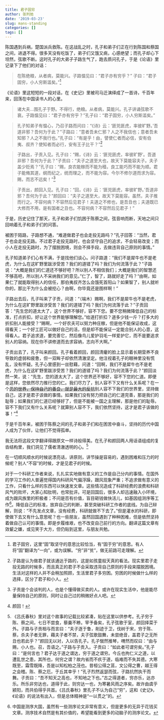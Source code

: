 ```yaml
---
title: 君子固穷
author: 张列弛
date: '2019-03-23'
slug: mans-standing
categories: []
tags: []
---
```

陈国遇到兵祸，楚国派兵救陈。在这战乱之时，孔子和弟子们正在行到陈国和蔡国之间，进退不得。很多天没有吃饭了，弟子们又饿又病，心感绝望；而孔子却心下坦然，弦歌不断。这时孔子的大弟子子路生气了，跑去质问孔子，于是《论语》里记录下了他们的对话：

>在陈绝粮，从者病，莫能兴。子路愠见曰：“君子亦有穷乎？”
子曰：“君子固穷，小人穷斯滥矣。”[^1]   

《论语》里这短短的一段对话，在《史记》里被司马迁演绎成了一首诗，千百年来，回荡在中国读书人的心里。 

>诸大夫...围孔子于野。不得行，绝粮。从者病，莫能兴。孔子讲诵弦歌不衰。子路愠见曰：“君子亦有穷乎？”孔子曰：“君子固穷，小人穷斯滥矣。”   

>孔子知弟子有愠心，乃召子路而问曰：“《诗》云：‘匪兕匪虎，率彼旷野。’吾道非邪？吾何为于此？”子路曰：“意者吾未仁邪？人之不我信也；意者吾未知邪？人之不我行也。”孔子曰：“有是乎！由，譬使仁者而必信，安有伯夷、叔齐？使知者而必行，安有王子比干？”[^2]

>子路出，子贡入见。孔子曰：“赐，《诗》云：‘匪兕匪虎，率彼旷野’。吾道非邪？吾何为于此？”子贡曰：“夫子之道至大也，故天下莫能容夫子。夫子盖少贬焉？”孔子曰：“赐，良农能稼而不能为穑，良工能巧而不能为顺。君子能脩其道，纲而纪之，统而理之，而不能为容。今尔不修尔道而求为容。赐，而志不远矣！”[^3]   

>子贡出，颜回入见。孔子曰：“回，《诗》云：‘匪兕匪虎，率彼旷野。’吾道非邪？吾何为于此？”颜回曰：“夫子之道至大，故天下莫能容。虽然，夫子推而行之。不容何病？不容然后见君子！夫道之不修也，是吾丑也；夫道既已大修而不用，是有国者之丑也。不容何病？不容然后见君子！”   

于是，历史记住了那天，孔子和弟子们饥困于陈蔡之间，弦音响而断，天地之间只回响着孔子和弟子们的问答。  

被困于陌路，子路想不通，“难道做君子也会走投无路吗？”孔子回答：“当然，君子也会走投无路。不过君子走投无路时，也会坚守自己的追求，不会轻易改变；而小人在走投无路时，为了摆脱困境，则会不择手段，去做违背自己原则的事情。”  

孔子知道弟子们心有不满，于是找他们谈心。问子路道：“我们不是犀牛也不是老虎，为什么在这旷野里跋涉受苦？我们的道错了吗？我们为何流落于此？”子路说：“大概是我们的仁道还不够好吧？所以别人不相信我们；大概是我们的智慧还不够高吧，所以别人不采纳我们的意见。”仁了，智了，路就好走了吗？“由啊，如果仁了就能取得别人的信任，那伯夷叔齐怎么会饿死首阳山？如果智了，别人就听你的，那比干为什么会被挖心？由啊，你毕竟还是图样啊！”   

子路出去后，孔子叫来了子贡，问道：“（端木）赐啊，我们不是犀牛也不是老虎，为什么在这旷野里跋涉受苦？我们的道错了吗？我们为何流落于此？”子贡回答：“先生您的道太大了，这个世界不够好，容不下您。要不您稍微降低自己的标准，打点折扣，好让这个世界能够理解您。”给道打折扣？道多少钱一斤？打多大的折扣别人能接受？“赐啊，一个好农夫可以努力种庄稼，但是他不能保证收成，这得看天；一个好工匠可以做好自己的活，但是却不能保证一定能合别人的心意，这得看人。君子追求道，要完善它，然后像鸟儿爱护羽毛一样爱护它，而不是要追求别人的容纳。现在你不讲修道而去求容纳，志向不大啊。”    

子贡出去了，孔子叫来颜回。孔子看着颜回，颜回清癯的脸上显示着长期营养不良导致的虚弱和疲惫，但一双眸子却依然清澈坚定。他注视着孔子的眼神里没有慌乱，没有怀疑。孔子心里感到一丝慰藉，问道：“回啊，我们不是犀牛也不是老虎，为什么在这旷野里跋涉受苦？我们的道错了吗？我们为何流落于此？”颜回淡然一笑，说：“先生，您的道太大了，这个世界还不够好，容不下您的仁道。即便是这样，您依然尽力推行您的仁。我们尽力了，别人容不下又有什么关系呢？在一个[~~恶的世界，保持自己的善良，就是最大的反抗~~](http://azaleasays.com/2018/08/17/good-and-evil/)别人容不下我们的世界里，坚持做自己，这才是君子该做的事情。如果我们没有努力把自己的仁道完善，那是我们的耻辱；如果我们的仁道已经够好了，但是不能被一国之主理解，那是他们的耻辱。容不下我们又有什么关系呢？就算别人容不下，我们依然坚持，这才是君子该做的事！”[^4]  

于是千百年来，被困于陈蔡之间的孔子和弟子们和在困苦中奋斗，坚持的历代中国人成为了伙伴，让他们不觉得孤单。

我无法将这段文字翻译得跟原文一样诗般得美。在孔子和颜回两人用话语组成的复沓结构里，我们洞见了儒者清澈透明的心。[^5]   

在一切顺风顺水的时候说漂亮话，讲原则，讲节操是容易的，遇到困难和压力的时候呢？别人“不容”的时候，才是见君子的时候。   

对于一个科研工作者来说，扎扎实实地做有意义的工作是自己分内的事情。在国外的学习工作的人普遍觉得国内科研风气偏浮躁，跟风现象严重；不追求做有意义的工作，只看什么样的东西可以快速发文章。这些情况造成了科研经费的浪费和科研风气的败坏，大家心知肚明，也常批评。可是回国后，很多人却迅速融入小环境，成为跟风族里的积极者；不问是否有价值，盲目砸钱做快活儿，如基因组测序等工作[^6]。降低自己的标准，放弃自己的判断，甚至突破科研工作者的底线。为自己辩解，则说：“不先发点文章，没有经费，科研就做不下去了。”但是灌水的科研，即使做下去又有什么意思呢？也一些朋友，虽然回国遇到了种种困难，但是依然坚持着做自己认可的事情。即是步履维艰，也不改变自己前行的方向。翻译这篇文章有效颦之嫌，或见笑于大方，但仍贴到这里，与朋友共勉。

[^1]:君子固穷，这里“固”取坚守的意思比较恰当，有“固于穷”的意思。有人将“固”翻译为“一向”，或为误解。“穷”非“贫”，做无前路可走理解。
[^2]:子路是认为做君子就该通达于路的，这是如孩童般天真的看法。现实里君子走投无路的时候多，而且真正的君子不会采取违背自己原则的手段来摆脱困境。生活对这样的人并不会稍加照顾，生活里君子多穷困。穷困的时候做什么样的选择，区分了君子和小人。
[^3]:子贡是个会谈判的人，也是个懂得做买卖的人。或许在现实生活中，他是能尽量保持自己的原则，同时让自己过的稍微好点人吧。
[^4]:颜回！
[^5]:《吕氏春秋》里对这个故事的记载比较紧凑，贴在这里以供参考。孔子穷于陈、蔡之间，七日不尝食，藜羹不糁。宰予备矣，孔子弦歌于室，颜回择菜于外。子路与子贡相与而言曰：“夫子逐于鲁，削迹于卫，伐树于宋，穷于陈、蔡，杀夫子者无罪，藉夫子者不禁，夫子弦歌鼓舞，未尝绝音，盖君子之无所丑也若此乎？”颜回无以对，入以告孔子。孔子憱然推琴，喟然而叹曰：“由与赐，小人也。召，吾语之。”子路与子贡入。子贡曰：“如此者可谓穷矣。”孔子曰：“是何言也？君子达于道之谓达，穷于道之谓穷。今丘也拘仁义之道，以遭乱世之患，其所也，何穷之谓？故内省而不疚于道，临难而不失其德。大寒既至，霜雪既降，吾是以知松柏之茂也。昔桓公得之莒，文公得之曹，越王得之会稽。陈、蔡之厄，于丘其幸乎！”孔子烈然返瑟而弦，子路抗然执干而舞。子贡曰：“吾不知天之高也，不知地之下也。”古之得道者，穷亦乐，达亦乐。所乐非穷达也，道得于此，则穷达一也，为寒暑风雨之序矣。故许由虞乎颍阳，而共伯得乎共首。《吕氏春秋》里孔子不认为自己“穷”，这和《史记》，《论语》的说法有出入，但是总体精神是“一以贯之”的。
[^6]:中国是测序大国，虽然有一些测序论文非常有意义，但是更多的无异于花钱买文章。测序技术自然是有其价值的，希望能看到更多的动脑子的测序论文。
